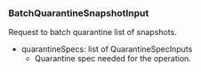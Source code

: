 ### BatchQuarantineSnapshotInput
Request to batch quarantine list of snapshots.

- quarantineSpecs: list of QuarantineSpecInputs
  - Quarantine spec needed for the operation.
